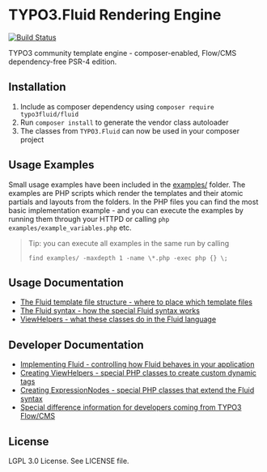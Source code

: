 TYPO3.Fluid Rendering Engine
============================

[![Build Status](https://github.com/TYPO3/Fluid/actions/workflows/build.yml/badge.svg)](https://github.com/TYPO3/Fluid/actions/workflows/build.yml)

TYPO3 community template engine - composer-enabled, Flow/CMS dependency-free PSR-4 edition.

Installation
------------

1. Include as composer dependency using `composer require typo3fluid/fluid`
2. Run `composer install` to generate the vendor class autoloader
3. The classes from `TYPO3.Fluid` can now be used in your composer project

Usage Examples
--------------

Small usage examples have been included in the [examples/](examples/) folder. The examples are PHP scripts which render the
templates and their atomic partials and layouts from the folders. In the PHP files you can find the most basic implementation
example - and you can execute the examples by running them through your HTTPD or calling `php examples/example_variables.php` etc.

> Tip: you can execute all examples in the same run by calling
>
> `find examples/ -maxdepth 1 -name \*.php -exec php {} \;`

Usage Documentation
-------------------

* [The Fluid template file structure - where to place which template files](doc/FLUID_STRUCTURE.md)
* [The Fluid syntax - how the special Fluid syntax works](doc/FLUID_SYNTAX.md)
* [ViewHelpers - what these classes do in the Fluid language](doc/FLUID_VIEWHELPERS.md)

Developer Documentation
-----------------------

* [Implementing Fluid - controlling how Fluid behaves in your application](doc/FLUID_IMPLEMENTATION.md)
* [Creating ViewHelpers - special PHP classes to create custom dynamic tags](doc/FLUID_CREATING_VIEWHELPERS.md)
* [Creating ExpressionNodes - special PHP classes that extend the Fluid syntax](doc/FLUID_EXPRESSIONS.md)
* [Special difference information for developers coming from TYPO3 Flow/CMS](doc/README_TYPO3.md)

License
-------
LGPL 3.0 License. See LICENSE file.
